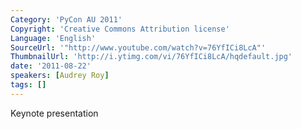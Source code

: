 ```yaml
---
Category: 'PyCon AU 2011'
Copyright: 'Creative Commons Attribution license'
Language: 'English'
SourceUrl: '"http://www.youtube.com/watch?v=76YfICi8LcA"'
ThumbnailUrl: 'http://i.ytimg.com/vi/76YfICi8LcA/hqdefault.jpg'
date: '2011-08-22'
speakers: [Audrey Roy]
tags: []
---
```

Keynote presentation

